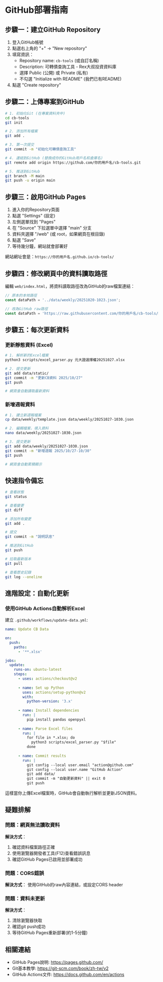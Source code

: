 # GitHub部署指南

## 步驟一：建立GitHub Repository

1. 登入GitHub帳號
2. 點選右上角的 "+" → "New repository"
3. 填寫資訊：
   - Repository name: `cb-tools` (或自訂名稱)
   - Description: 可轉債查詢工具 - Rex大叔投資資料庫
   - 選擇 Public (公開) 或 Private (私有)
   - 不勾選 "Initialize with README" (我們已有README)
4. 點選 "Create repository"

## 步驟二：上傳專案到GitHub

```bash
# 1. 初始化Git (在專案資料夾中)
cd cb-tools
git init

# 2. 添加所有檔案
git add .

# 3. 第一次提交
git commit -m "初始化可轉債查詢工具"

# 4. 連結到GitHub (替換成你的GitHub用戶名和倉庫名)
git remote add origin https://github.com/你的用戶名/cb-tools.git

# 5. 推送到GitHub
git branch -M main
git push -u origin main
```

## 步驟三：啟用GitHub Pages

1. 進入你的Repository頁面
2. 點選 "Settings" (設定)
3. 左側選單找到 "Pages"
4. 在 "Source" 下拉選單中選擇 "main" 分支
5. 資料夾選擇 "/web" (或 root，如果網頁在根目錄)
6. 點選 "Save"
7. 等待幾分鐘，網站就會部署好

網站網址會是：`https://你的用戶名.github.io/cb-tools/`

## 步驟四：修改網頁中的資料讀取路徑

編輯 `web/index.html`，將資料讀取路徑改為GitHub的raw檔案連結：

```javascript
// 原本的本地路徑
const dataPath = '../data/weekly/20251020-1023.json';

// 改為GitHub raw路徑
const dataPath = 'https://raw.githubusercontent.com/你的用戶名/cb-tools/main/data/weekly/20251020-1023.json';
```

## 步驟五：每次更新資料

### 更新靜態資料 (Excel)

```bash
# 1. 解析新的Excel檔案
python3 scripts/excel_parser.py 元大證選擇權20251027.xlsx

# 2. 提交更新
git add data/static/
git commit -m "更新CB資料 2025/10/27"
git push

# 網頁會自動讀取最新資料
```

### 新增週報資料

```bash
# 1. 建立新週報檔案
cp data/weekly/template.json data/weekly/20251027-1030.json

# 2. 編輯檔案，填入資料
nano data/weekly/20251027-1030.json

# 3. 提交更新
git add data/weekly/20251027-1030.json
git commit -m "新增週報 2025/10/27-10/30"
git push

# 網頁會自動累積顯示
```

## 快速指令備忘

```bash
# 查看狀態
git status

# 查看變更
git diff

# 添加所有變更
git add .

# 提交
git commit -m "說明訊息"

# 推送到GitHub
git push

# 拉取最新版本
git pull

# 查看歷史記錄
git log --oneline
```

## 進階設定：自動化更新

### 使用GitHub Actions自動解析Excel

建立 `.github/workflows/update-data.yml`:

```yaml
name: Update CB Data

on:
  push:
    paths:
      - '**.xlsx'

jobs:
  update:
    runs-on: ubuntu-latest
    steps:
      - uses: actions/checkout@v2
      
      - name: Set up Python
        uses: actions/setup-python@v2
        with:
          python-version: '3.x'
      
      - name: Install dependencies
        run: |
          pip install pandas openpyxl
      
      - name: Parse Excel files
        run: |
          for file in *.xlsx; do
            python3 scripts/excel_parser.py "$file"
          done
      
      - name: Commit results
        run: |
          git config --local user.email "action@github.com"
          git config --local user.name "GitHub Action"
          git add data/
          git commit -m "自動更新資料" || exit 0
          git push
```

這樣當你上傳Excel檔案時，GitHub會自動執行解析並更新JSON資料。

## 疑難排解

### 問題：網頁無法讀取資料

**解決方式**：
1. 確認資料檔案路徑正確
2. 使用瀏覽器開發者工具(F12)查看錯誤訊息
3. 確認GitHub Pages已啟用並部署成功

### 問題：CORS錯誤

**解決方式**：
使用GitHub的raw內容連結，或設定CORS header

### 問題：資料未更新

**解決方式**：
1. 清除瀏覽器快取
2. 確認git push成功
3. 等待GitHub Pages重新部署(約1-5分鐘)

## 相關連結

- GitHub Pages說明: https://pages.github.com/
- Git基本教學: https://git-scm.com/book/zh-tw/v2
- GitHub Actions文件: https://docs.github.com/en/actions
